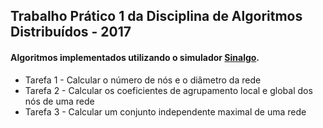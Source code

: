 ## Trabalho Prático 1 da Disciplina de Algoritmos Distribuídos - 2017
#### Algoritmos implementados utilizando o simulador [Sinalgo](http://www.disco.ethz.ch/projects/sinalgo/).

* Tarefa 1 - Calcular o número de nós e o diâmetro da rede
* Tarefa 2 - Calcular os coeficientes de agrupamento local e global dos nós de uma rede
* Tarefa 3 - Calcular um conjunto independente maximal de uma rede
